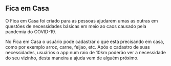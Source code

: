 ## Fica em Casa

O Fica em Casa foi criado para as pessoas ajudarem umas as outras em questões de necessidades básicas em meio ao caos causado pela pandemia do COVID-19.

No Fica em Casa o usuário pode cadastrar o que está precisando em casa, como por exemplo arroz, carne, feijao, etc. Após o cadastro de suas necessidades, usuários o app num raio de 10km poderão ver a necessidade do seu vizinho, desta maneira a ajuda vem de alguém próximo.
